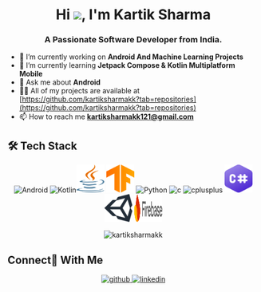<h1 align="center">Hi <img src="https://github.com/TheDudeThatCode/TheDudeThatCode/blob/master/Assets/Hi.gif" width="29px">, I'm Kartik Sharma</h1>
<h3 align="center">A Passionate Software Developer from India.</h3>
<!-- <p align="left"> <img src="https://komarev.com/ghpvc/?username=kartiksharmakk&label=Profile%20views&color=53bb1b&style=flat-square" alt="kartiksharmakk" /> </p> -->

- 🔭 I’m currently working on **Android And Machine Learning Projects**
- 🌱 I’m currently learning **Jetpack Compose & Kotlin Multiplatform Mobile**
- 💬 Ask me about **Android**
- 👨‍💻 All of my projects are available at [https://github.com/kartiksharmakk?tab=repositories](https://github.com/kartiksharmakk?tab=repositories)
- 📫 How to reach me **kartiksharmakk121@gmail.com**

##  🛠 Tech Stack

<p align="center"><img src="https://raw.githubusercontent.com/gilbarbara/logos/master/logos/android-icon.svg" alt="Android" width="56" height="56"/>  <img src="https://raw.githubusercontent.com/gilbarbara/logos/master/logos/kotlin-icon.svg" alt="Kotlin" width="52" height="52"/><img src="https://raw.githubusercontent.com/gilbarbara/logos/master/logos/java.svg" alt="java" width="56" height="56"/>
 <img src="https://raw.githubusercontent.com/kartiksharmakk/kartiksharmakk/main/tensorflow.svg" alt="tensorflow" width="56" height="56"/>
 <img src="https://raw.githubusercontent.com/gilbarbara/logos/master/logos/python.svg" alt="Python" width="56" height="56"/> 
  <img src="https://raw.githubusercontent.com/gilbarbara/logos/master/logos/c.svg" alt="c" width="56" height="56"/> <img src="https://raw.githubusercontent.com/gilbarbara/logos/master/logos/c-plusplus.svg" alt="cplusplus" width="56" height="56"/>
<img src="https://raw.githubusercontent.com/gilbarbara/logos/master/logos/c-sharp.svg" alt="csharp" width="56" height="56"/>
<img src="https://raw.githubusercontent.com/gilbarbara/logos/master/logos/unity.svg" alt="unity" width="56" height="56"/>
<img src="https://raw.githubusercontent.com/gilbarbara/logos/master/logos/firebase.svg" alt="Firebase" width="56" height="56"/> 
 
 </p>

<div align="center">
</p>
<p><img src="https://github-readme-stats.vercel.app/api/top-langs?username=kartiksharmakk&show_icons=true&locale=en&layout=compact&hide=jupyter%20notebook,purebasic" alt="kartiksharmakk"/></p>
</div> 

 ## Connect🙌 With Me
<div align="center">
<a href="https://github.com/kartiksharmakk" target="_blank">
<img src=https://img.shields.io/badge/github-%2324292e.svg?&style=for-the-badge&logo=github&logoColor=white alt=github style="margin-bottom: 5px;" />
</a>
<a href="https://www.linkedin.com/in/kartiksharmakk/" target="_blank">
<img src=https://img.shields.io/badge/linkedin-%231E77B5.svg?&style=for-the-badge&logo=linkedin&logoColor=white alt=linkedin style="margin-bottom: 5px;" />
</a>
</div> 

<!--
-->
